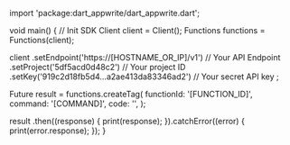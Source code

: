 import 'package:dart_appwrite/dart_appwrite.dart';

void main() { // Init SDK
  Client client = Client();
  Functions functions = Functions(client);

  client
    .setEndpoint('https://[HOSTNAME_OR_IP]/v1') // Your API Endpoint
    .setProject('5df5acd0d48c2') // Your project ID
    .setKey('919c2d18fb5d4...a2ae413da83346ad2') // Your secret API key
  ;

  Future result = functions.createTag(
    functionId: '[FUNCTION_ID]',
    command: '[COMMAND]',
    code: '',
  );

  result
    .then((response) {
      print(response);
    }).catchError((error) {
      print(error.response);
  });
}